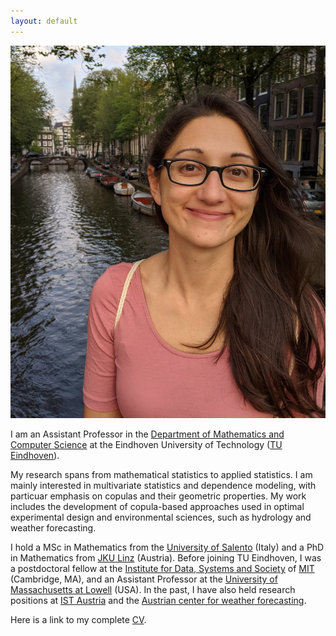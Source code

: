 ```yaml
---
layout: default
---
```


<img class="profile-picture" src="eli.jpg">

I am an Assistant Professor in the [Department of Mathematics and Computer Science](https://www.tue.nl/en/our-university/departments/mathematics-and-computer-science) at the Eindhoven University of Technology ([TU Eindhoven](https://www.tue.nl)).


My research spans from mathematical statistics to applied statistics. I am mainly interested in multivariate statistics and dependence modeling, with particuar emphasis on copulas and their geometric properties. My work includes the development of copula-based approaches used in optimal experimental design and environmental sciences, such as hydrology and weather forecasting.


I hold a MSc in Mathematics from the [University of Salento](https://international.unisalento.it/departments/mathematics-and-physics) (Italy) and a PhD in Mathematics from [JKU Linz](https://www.jku.at/en/institute-of-applied-statistics/) (Austria). Before joining TU Eindhoven, I was a postdoctoral fellow at the [Institute for Data, Systems and Society](https://idss.mit.edu/) of [MIT](https://www.mit.edu) (Cambridge, MA), and an Assistant Professor at the  [University of Massachusetts at Lowell](https://www.uml.edu/sciences/mathematics/) (USA). In the past, I have also held research positions at [IST Austria](https://ist.ac.at/en/home/) and the [Austrian center for weather forecasting](https://www.zamg.ac.at/cms/en/news).

Here is a link to my complete [CV](PerroneCV.pdf).
